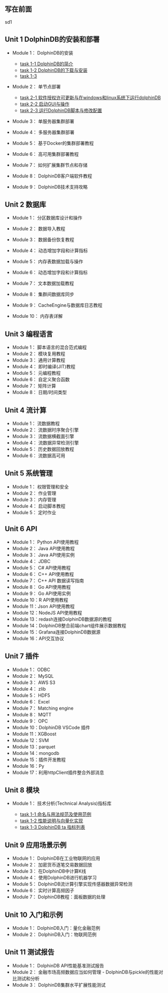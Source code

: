 ## 写在前面
sd1

## Unit 1  DolphinDB的安装和部署

- Module 1： DolphinDB的安装
    - [task 1-1 DolphinDB的简介](./task/Unit1/module1/task1-1.md)
    - [task 1-2 DolphinDB的下载与安装]()
    - [task 1-3 ]()
- Module 2： 单节点部署
    - [task 2-1 软件授权许可更新与在windows和linux系统下运行dolphinDB](./task/Unit1/module2/task2-1.md)
    - [task 2-2 启动GUI与操作](./task/Unit1/module2/task2-2.md)
    - [task 2-3 运行DolphinDB脚本与修改配置](./task/Unit1/module2/task2-3.md)
- Module 3： 单服务器集群部署

- Module 4： 多服务器集群部署

- Module 5： 基于Docker的集群部署教程

- Module 6： 高可用集群部署教程

- Module 7： 如何扩展集群节点和存储

- Module 8： DolphinDB客户端软件教程

- Module 9： DolphinDB技术支持攻略

## Unit 2  数据库
-  Module 1： 分区数据库设计和操作

-  Module 2： 数据导入教程
-  Module 3： 数据备份恢复教程
-  Module 4： 动态增加字段和计算指标
-  Module 5： 内存表数据加载与操作
-  Module 6： 动态增加字段和计算指标
-  Module 7： 文本数据加载教程
-  Module 8： 集群间数据库同步
-  Module 9： CacheEngine与数据库日志教程
-  Module 10： 内存表详解

## Unit 3  编程语言

-  Module 1： 脚本语言的混合范式编程
-  Module 2： 模块复用教程
-  Module 3： 通用计算教程
-  Module 4： 即时编译(JIT)教程
-  Module 5： 元编程教程
-  Module 6： 自定义聚合函数
-  Module 7： 矩阵计算
-  Module 8： 日期/时间类型

## Unit 4  流计算

-  Module 1： 流数据教程
-  Module 2： 流数据时序聚合引擎
-  Module 3： 流数据横截面引擎
-  Module 4： 流数据异常检测引擎
-  Module 5： 历史数据回放教程
-  Module 6： 流数据高可用

## Unit 5  系统管理

-  Module 1：  权限管理和安全
-  Module 2：  作业管理
-  Module 3：  内存管理
-  Module 4：  启动脚本教程
-  Module 5：  定时作业



## Unit 6  API

-  Module 1： Python API使用教程
-  Module 2： Java API使用教程
-  Module 3： Java API使用实例
-  Module 4： JDBC
-  Module 5： C# API使用教程
-  Module 6： C++ API使用教程
-  Module 7： C++ API 数据读写指南
-  Module 8： Go API使用教程
-  Module 9： Go API使用实例
-  Module 10：R API使用教程
-  Module 11：Json API使用教程
-  Module 12：NodeJS API使用教程
-  Module 13：redash连接DolphinDB数据源的教程
-  Module 14：DolphinDB整合前端chart组件展示数据教程
-  Module 15：Grafana连接DolphinDB数据源
-  Module 16：API交互协议

## Unit 7  插件

-  Module 1： ODBC
-  Module 2： MySQL
-  Module 3： AWS S3
-  Module 4： zlib
-  Module 5： HDF5
-  Module 6： Excel
-  Module 7： Matching engine
-  Module 8： MQTT
-  Module 9： OPC
-  Module 10：DolphinDB VSCode 插件
-  Module 11：XGBoost
-  Module 12：SVM
-  Module 13：parquet
-  Module 14：mongodb
-  Module 15：插件开发教程
-  Module 16：Py
-  Module 17：利用httpClient插件整合外部消息

## Unit 8  模块

-  Module 1： 技术分析(Technical Analysis)指标库
    
     - [task 1-1 命名与用法规范及使用范例](./task/Unit8/Module1/task1-1.md)
     - [task 1-2 性能说明与向量化实现](./task/Unit8/Module1/task1-2.md)
     - [task 1-3 DolphinDB ta 指标列表](./task/Unit8/Module1/task1-3.md)

## Unit 9  应用场景示例

-  Module 1： DolphinDB在工业物联网的应用
-  Module 2： 加密货币逐笔交易数据回放
-  Module 3： 在DolphinDB中计算K线 
-  Module 4： 使用DolphinDB进行机器学习
-  Module 5： DolphinDB流计算引擎实现传感器数据异常检测
-  Module 6： 实时计算高频因子
-  Module 7： DolphinDB教程：面板数据的处理

## Unit 10 入门和示例

-  Module 1： DolphinDB入门：量化金融范例
-  Module 2： DolphinDB入门：物联网范例

## Unit 11 测试报告

-  Module 1： DolphinDB API性能基准测试报告
-  Module 2： 金融市场高频数据应当如何管理 - DolphinDB与pickle的性能对比测试和分析
-  Module 3： DolphinDB集群水平扩展性能测试

